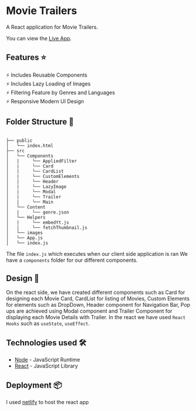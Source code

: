 # Movie Trailers

A React application for Movie Trailers.

You can view the [Live App](https://bookmyshow-movietrailers.netlify.app/).

## Features ⭐


⚡️ Includes Reusable Components\
⚡️ Includes Lazy Loading of Images\
⚡️ Filtering Feature by Genres and Languages\
⚡️ Responsive Modern UI Design


## Folder Structure :file_folder:

```

├── public
│   └── index.html
├── src
│   └── Components
│   |     └── AppliedFilter
│   |     └── Card
│   |     └── CardList
│   |     └── CustomElements
│   |     └── Header
│   |     └── LazyImage
│   |     └── Modal
│   |     └── Trailer
│   |     └── Main
│   └── Content
│   |     └── genre.json
│   └── Helpers
│   |     └── embedYt.js
│   |     └── fetchThumbnail.js
│   └── images
│   └── App.js
│   └── index.js
```
The file `index.js` which executes when our client side application is ran
We have a `components` folder for our different components.<br />


## Design :triangular_ruler:

On the react side, we have created different components such as Card for designing each Movie Card, CardList for listing of Movies, Custom Elements for elements such as DropDown, Header component for Navigation Bar, Pop ups are achieved using Modal component and Trailer Component for displaying each Movie Details with Trailer.
In the react we have used `React Hooks` such as `useState`, `useEffect`.

## Technologies used 🛠️

- [Node](https://nodejs.org/en/) - JavaScript Runtime
- [React](https://reactjs.org/) - JavaScript Library

## Deployment 📦

I used [netlify](https://www.netlify.com/) to host the react app
